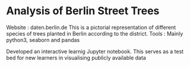 # Analysis of Berlin Street Trees
Website : daten.berlin.de
This is a pictorial representation of different species of trees planted in Berlin according to
the district. 
Tools : Mainly python3, seaborn and pandas

Developed an interactive learnig Jupyter notebook. This serves as a test bed for new learners in visualising publicly available data 
